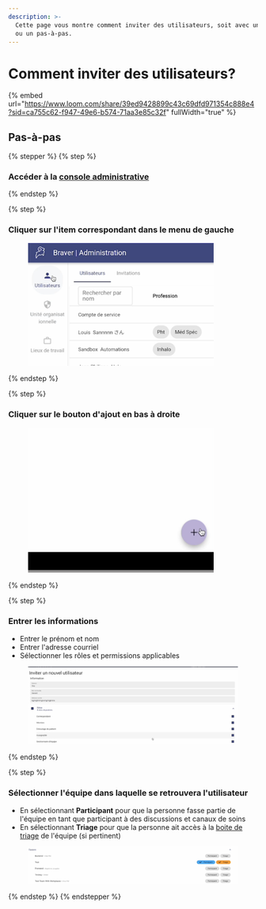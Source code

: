 ```yaml
---
description: >-
  Cette page vous montre comment inviter des utilisateurs, soit avec une vidéo
  ou un pas-à-pas.
---
```


# Comment inviter des utilisateurs?

{% embed url="https://www.loom.com/share/39ed9428899c43c69dfd971354c888e4?sid=ca755c62-f947-49e6-b574-71aa3e85c32f" fullWidth="true" %}

## Pas-à-pas

{% stepper %}
{% step %}
### Accéder à la [console administrative](https://admin.braver.net)
{% endstep %}

{% step %}
### Cliquer sur l'item correspondant dans le menu de gauche

<div align="left"><figure><img src="../../.gitbook/assets/CleanShot 2025-01-04 at 09.13.11@2x.png" alt="" width="375"><figcaption></figcaption></figure></div>
{% endstep %}

{% step %}
### Cliquer sur le bouton d'ajout en bas à droite

<div align="left"><figure><img src="../../.gitbook/assets/CleanShot 2025-01-02 at 21.05.23@2x.png" alt="" width="375"><figcaption></figcaption></figure></div>
{% endstep %}

{% step %}
### Entrer les informations

* Entrer le prénom et nom
* Entrer l'adresse courriel
* Sélectionner les rôles et permissions applicables

<div align="left"><figure><img src="../../.gitbook/assets/CleanShot 2025-01-04 at 09.24.57@2x (1).png" alt="" width="563"><figcaption></figcaption></figure></div>
{% endstep %}

{% step %}
### Sélectionner l'équipe dans laquelle se retrouvera l'utilisateur

* En sélectionnant **Participant** pour que la personne fasse partie de l'équipe en tant que participant à des discussions et canaux de soins
* En sélectionnant **Triage** pour que la personne ait accès à la [boite de triage](../../pour-les-professionnels/equipes.md) de l'équipe (si pertinent)

<div align="left"><figure><img src="../../.gitbook/assets/CleanShot 2025-01-04 at 09.25.20@2x (1).png" alt="" width="563"><figcaption></figcaption></figure></div>
{% endstep %}
{% endstepper %}
